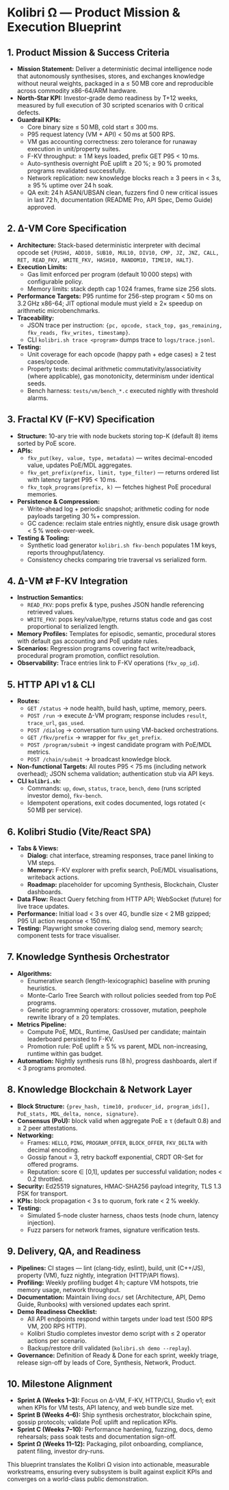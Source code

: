# Kolibri Ω — Product Mission & Execution Blueprint

## 1. Product Mission & Success Criteria
- **Mission Statement:** Deliver a deterministic decimal intelligence node that autonomously synthesises, stores, and exchanges knowledge without neural weights, packaged in a ≤ 50 MB core and reproducible across commodity x86-64/ARM hardware.
- **North-Star KPI:** Investor-grade demo readiness by T+12 weeks, measured by full execution of 30 scripted scenarios with 0 critical defects.
- **Guardrail KPIs:**
  - Core binary size ≤ 50 MB, cold start ≤ 300 ms.
  - P95 request latency (VM + API) < 50 ms at 500 RPS.
  - VM gas accounting correctness: zero tolerance for runaway execution in unit/property suites.
  - F-KV throughput: ≥ 1 M keys loaded, prefix GET P95 < 10 ms.
  - Auto-synthesis overnight PoE uplift ≥ 20 %; ≥ 90 % promoted programs revalidated successfully.
  - Network replication: new knowledge blocks reach ≥ 3 peers in < 3 s, ≥ 95 % uptime over 24 h soak.
  - QA exit: 24 h ASAN/UBSAN clean, fuzzers find 0 new critical issues in last 72 h, documentation (README Pro, API Spec, Demo Guide) approved.

## 2. Δ-VM Core Specification
- **Architecture:** Stack-based deterministic interpreter with decimal opcode set `{PUSHd, ADD10, SUB10, MUL10, DIV10, CMP, JZ, JNZ, CALL, RET, READ_FKV, WRITE_FKV, HASH10, RANDOM10, TIME10, HALT}`.
- **Execution Limits:**
  - Gas limit enforced per program (default 10 000 steps) with configurable policy.
  - Memory limits: stack depth cap 1 024 frames, frame size 256 slots.
- **Performance Targets:** P95 runtime for 256-step program < 50 ms on 3.2 GHz x86-64; JIT optional module must yield ≥ 2× speedup on arithmetic microbenchmarks.
- **Traceability:**
  - JSON trace per instruction: `{pc, opcode, stack_top, gas_remaining, fkv_reads, fkv_writes, timestamp}`.
  - CLI `kolibri.sh trace <program>` dumps trace to `logs/trace.jsonl`.
- **Testing:**
  - Unit coverage for each opcode (happy path + edge cases) ≥ 2 test cases/opcode.
  - Property tests: decimal arithmetic commutativity/associativity (where applicable), gas monotonicity, determinism under identical seeds.
  - Bench harness: `tests/vm/bench_*.c` executed nightly with threshold alarms.

## 3. Fractal KV (F-KV) Specification
- **Structure:** 10-ary trie with node buckets storing top-K (default 8) items sorted by PoE score.
- **APIs:**
  - `fkv_put(key, value, type, metadata)` — writes decimal-encoded value, updates PoE/MDL aggregates.
  - `fkv_get_prefix(prefix, limit, type_filter)` — returns ordered list with latency target P95 < 10 ms.
  - `fkv_topk_programs(prefix, k)` — fetches highest PoE procedural memories.
- **Persistence & Compression:**
  - Write-ahead log + periodic snapshot; arithmetic coding for node payloads targeting 30 %+ compression.
  - GC cadence: reclaim stale entries nightly, ensure disk usage growth < 5 % week-over-week.
- **Testing & Tooling:**
  - Synthetic load generator `kolibri.sh fkv-bench` populates 1 M keys, reports throughput/latency.
  - Consistency checks comparing trie traversal vs serialized form.

## 4. Δ-VM ⇄ F-KV Integration
- **Instruction Semantics:**
  - `READ_FKV`: pops prefix & type, pushes JSON handle referencing retrieved values.
  - `WRITE_FKV`: pops key/value/type, returns status code and gas cost proportional to serialized length.
- **Memory Profiles:** Templates for episodic, semantic, procedural stores with default gas accounting and PoE update rules.
- **Scenarios:** Regression programs covering fact write/readback, procedural program promotion, conflict resolution.
- **Observability:** Trace entries link to F-KV operations (`fkv_op_id`).

## 5. HTTP API v1 & CLI
- **Routes:**
  - `GET /status` → node health, build hash, uptime, memory, peers.
  - `POST /run` → execute Δ-VM program; response includes `result`, `trace_url`, `gas_used`.
  - `POST /dialog` → conversation turn using VM-backed orchestrations.
  - `GET /fkv/prefix` → wrapper for `fkv_get_prefix`.
  - `POST /program/submit` → ingest candidate program with PoE/MDL metrics.
  - `POST /chain/submit` → broadcast knowledge block.
- **Non-functional Targets:** All routes P95 < 75 ms (including network overhead); JSON schema validation; authentication stub via API keys.
- **CLI `kolibri.sh`:**
  - Commands: `up`, `down`, `status`, `trace`, `bench`, `demo` (runs scripted investor demo), `fkv-bench`.
  - Idempotent operations, exit codes documented, logs rotated (< 50 MB per service).

## 6. Kolibri Studio (Vite/React SPA)
- **Tabs & Views:**
  - **Dialog:** chat interface, streaming responses, trace panel linking to VM steps.
  - **Memory:** F-KV explorer with prefix search, PoE/MDL visualisations, writeback actions.
  - **Roadmap:** placeholder for upcoming Synthesis, Blockchain, Cluster dashboards.
- **Data Flow:** React Query fetching from HTTP API; WebSocket (future) for live trace updates.
- **Performance:** Initial load < 3 s over 4G, bundle size < 2 MB gzipped; P95 UI action response < 150 ms.
- **Testing:** Playwright smoke covering dialog send, memory search; component tests for trace visualiser.

## 7. Knowledge Synthesis Orchestrator
- **Algorithms:**
  - Enumerative search (length-lexicographic) baseline with pruning heuristics.
  - Monte-Carlo Tree Search with rollout policies seeded from top PoE programs.
  - Genetic programming operators: crossover, mutation, peephole rewrite library of ≥ 20 templates.
- **Metrics Pipeline:**
  - Compute PoE, MDL, Runtime, GasUsed per candidate; maintain leaderboard persisted to F-KV.
  - Promotion rule: PoE uplift ≥ 5 % vs parent, MDL non-increasing, runtime within gas budget.
- **Automation:** Nightly synthesis runs (8 h), progress dashboards, alert if < 3 programs promoted.

## 8. Knowledge Blockchain & Network Layer
- **Block Structure:** `{prev_hash, time10, producer_id, program_ids[], PoE_stats, MDL_delta, nonce, signature}`.
- **Consensus (PoU):** block valid when aggregate PoE ≥ τ (default 0.8) and ≥ 2 peer attestations.
- **Networking:**
  - Frames: `HELLO`, `PING`, `PROGRAM_OFFER`, `BLOCK_OFFER`, `FKV_DELTA` with decimal encoding.
  - Gossip fanout = 3, retry backoff exponential, CRDT OR-Set for offered programs.
  - Reputation: score ∈ [0,1], updates per successful validation; nodes < 0.2 throttled.
- **Security:** Ed25519 signatures, HMAC-SHA256 payload integrity, TLS 1.3 PSK for transport.
- **KPIs:** block propagation < 3 s to quorum, fork rate < 2 % weekly.
- **Testing:**
  - Simulated 5-node cluster harness, chaos tests (node churn, latency injection).
  - Fuzz parsers for network frames, signature verification tests.

## 9. Delivery, QA, and Readiness
- **Pipelines:** CI stages — lint (clang-tidy, eslint), build, unit (C++/JS), property (VM), fuzz nightly, integration (HTTP/API flows).
- **Profiling:** Weekly profiling budget 4 h; capture VM hotspots, trie memory usage, network throughput.
- **Documentation:** Maintain living `docs/` set (Architecture, API, Demo Guide, Runbooks) with versioned updates each sprint.
- **Demo Readiness Checklist:**
  - All API endpoints respond within targets under load test (500 RPS VM, 200 RPS HTTP).
  - Kolibri Studio completes investor demo script with ≤ 2 operator actions per scenario.
  - Backup/restore drill validated (`kolibri.sh demo --replay`).
- **Governance:** Definition of Ready & Done for each sprint, weekly triage, release sign-off by leads of Core, Synthesis, Network, Product.

## 10. Milestone Alignment
- **Sprint A (Weeks 1–3):** Focus on Δ-VM, F-KV, HTTP/CLI, Studio v1; exit when KPIs for VM tests, API latency, and web bundle size met.
- **Sprint B (Weeks 4–6):** Ship synthesis orchestrator, blockchain spine, gossip protocols; validate PoE uplift and replication KPIs.
- **Sprint C (Weeks 7–10):** Performance hardening, fuzzing, docs, demo rehearsals; pass soak tests and documentation sign-off.
- **Sprint Ω (Weeks 11–12):** Packaging, pilot onboarding, compliance, patent filing, investor dry-runs.

This blueprint translates the Kolibri Ω vision into actionable, measurable workstreams, ensuring every subsystem is built against explicit KPIs and converges on a world-class public demonstration.
